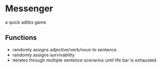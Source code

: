 # Messenger

a quick adlibs game 

## Functions
* randomly assigns adjective/verb/noun to sentence
* randomly assigns survivability 
* iterates through multiple sentence scenarios until life bar is exhausted
